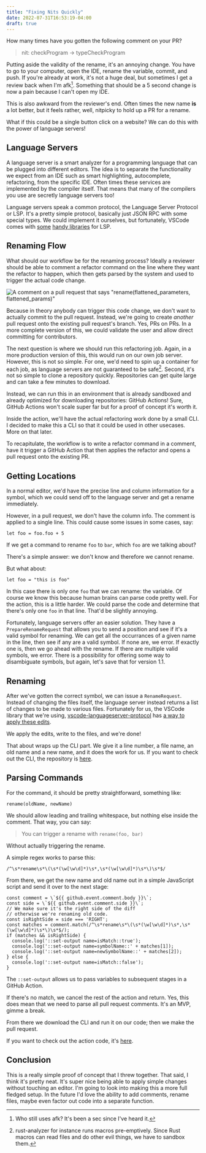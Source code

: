 ```yaml
---
title: "Fixing Nits Quickly"
date: 2022-07-31T16:53:19-04:00
draft: true
---
```


How many times have you gotten the following comment on your PR?

> nit: checkProgram -> typeCheckProgram

Putting aside the validity of the rename, it's an annoying change. You
have to go to your computer, open the IDE, rename the variable,
commit, and push. If you're already at work, it's not a huge deal, but
sometimes I get a review back when I'm afk[^1]. Something that should
be a 5 second change is now a pain because I can't open my IDE.

[^1]: Who still uses afk? It's been a sec since I've heard it.

This is also awkward from the reviewer's end. Often times the new name
**is** a lot better, but it feels rather, well, nitpicky to hold up a
PR for a rename.

What if this could be a single button click on a website? We can do
this with the power of language servers!

## Language Servers

A language server is a smart analyzer for a programming language that
can be plugged into different editors. The idea is to separate the
functionality we expect from an IDE such as smart highlighting,
autocomplete, refactoring, from the specific IDE. Often times these
services are implemented by the compiler itself. That means that many
of the compilers you use are secretly language servers too!

Language servers speak a common protocol, the Language Server Protocol
or LSP. It's a pretty simple protocol, basically just JSON RPC with
some special types. We could implement it ourselves, but fortunately,
VSCode comes with [some](https://www.npmjs.com/package/vscode-jsonrpc)
[handy
libraries](https://www.npmjs.com/package/vscode-languageserver-protocol)
for LSP.

## Renaming Flow

What should our workflow be for the renaming process? Ideally a
reviewer should be able to comment a refactor command on the line
where they want the refactor to happen, which then gets parsed by the
system and used to trigger the actual code change.

![A comment on a pull request that says "rename(flattened_parameters,
flattened_params)"](/img/posts/fixing-nits-quickly/RenameCommand.png)

Because in theory anybody can trigger this code change, we don't want
to actually commit to the pull request. Instead, we're going to create
*another* pull request onto the existing pull request's branch. Yes,
PRs on PRs. In a more complete version of this, we could validate the
user and allow direct committing for contributors.

The next question is where we should run this refactoring job. Again,
in a more production version of this, this would run on our own job
server. However, this is not so simple. For one, we'd need to spin up
a container for each job, as language servers are not guaranteed to be
safe[^2]. Second, it's not so simple to clone a repository
quickly. Repositories can get quite large and can take a few minutes
to download.

[^2]: rust-analyzer for instance runs macros pre-emptively. Since Rust
    macros can read files and do other evil things, we have to sandbox
    them.

Instead, we can run this in an environment that is already sandboxed
and already optimized for downloading repositories: GitHub Actions!
Sure, GitHub Actions won't scale super far but for a proof of concept
it's worth it.

Inside the action, we'll have the actual refactoring work done by a
small CLI. I decided to make this a CLI so that it could be used in
other usecases. More on that later.

To recapitulate, the workflow is to write a refactor command in a
comment, have it trigger a GitHub Action that then applies the
refactor and opens a pull request onto the existing PR.

## Getting Locations

In a normal editor, we'd have the precise line and column information
for a symbol, which we could send off to the language server and get a
rename immediately.

However, in a pull request, we don't have the column info. The comment
is applied to a single line. This could cause some issues in some
cases, say:

```
let foo = foo.foo + 5
```

If we get a command to rename `foo` to `bar`, which `foo` are we
talking about?

There's a simple answer: we don't know and therefore we cannot rename.

But what about:

```
let foo = "this is foo"
```

In this case there is only one `foo` that we can rename: the
variable. Of course we know this because human brains can parse code
pretty well. For the action, this is a little harder. We could parse
the code and determine that there's only one `foo` in that
line. That'd be slightly annoying.

Fortunately, language servers offer an easier solution. They have a
`PrepareRenameRequest` that allows you to send a position and see if
it's a valid symbol for renaming. We can get all the occurrances of a
given name in the line, then see if any are a valid symbol. If none
are, we error. If exactly one is, then we go ahead with the rename. If
there are multiple valid symbols, we error. There is a possibility for
offering some way to disambiguate symbols, but again, let's save that
for version 1.1.

## Renaming

After we've gotten the correct symbol, we can issue a
`RenameRequest`. Instead of changing the files itself, the language
server instead returns a list of changes to be made to various
files. Fortunately for us, the VSCode library that we're using,
[vscode-languageserver-protocol](https://www.npmjs.com/package/vscode-languageserver-protocol)
has [a way to apply these
edits](https://github.com/microsoft/vscode-languageserver-node/blob/d58c00bbf8837b9fd0144924db5e7b1c543d839e/textDocument/src/main.ts#L221).

We apply the edits, write to the files, and we're done!

That about wraps up the CLI part. We give it a line number, a file
name, an old name and a new name, and it does the work for us. If you
want to check out the CLI, the repository is
[here](https://github.com/NicholasLYang/nit).

## Parsing Commands

For the command, it should be pretty straightforward, something like:

```
rename(oldName, newName)
```

We should allow leading and trailing whitespace, but nothing else inside the comment. That way, you can say:

> You can trigger a rename with `rename(foo, bar)`

Without actually triggering the rename.

A simple regex works to parse this:

```
/^\s*rename\s*\(\s*(\w[\w\d]*)\s*,\s*(\w[\w\d]*)\s*\)\s*$/
```

From there, we get the new name and old name out in a simple
JavaScript script and send it over to the next stage:

```
const comment = \`${{ github.event.comment.body }}\`;
const side = \`${{ github.event.comment.side }}\`;
// We make sure it's the right side of the diff
// otherwise we're renaming old code.
const isRightSide = side === 'RIGHT';
const matches = comment.match(/^\s*rename\s*\(\s*(\w[\w\d]*)\s*,\s*(\w[\w\d]*)\s*\)\s*$/);
if (matches && isRightSide) {
  console.log('::set-output name=isMatch::true');
  console.log('::set-output name=symbolName::' + matches[1]);
  console.log('::set-output name=newSymbolName::' + matches[2]);
} else {
  console.log('::set-output name=isMatch::false');
}
```

The `::set-output` allows us to pass variables to subsequent stages in
a GitHub Action.

If there's no match, we cancel the rest of the action and return. Yes,
this does mean that we need to parse all pull request comments. It's
an MVP, gimme a break.

From there we download the CLI and run it on our code; then we make
the pull request.

If you want to check out the action code, it's
[here](https://github.com/NicholasLYang/nit/blob/main/actions/rename.yml).

## Conclusion

This is a really simple proof of concept that I threw together. That
said, I think it's pretty neat. It's super nice being able to apply
simple changes without touching an editor. I'm going to look into
making this a more full fledged setup. In the future I'd love the
ability to add comments, rename files, maybe even factor out code into
a separate function.
